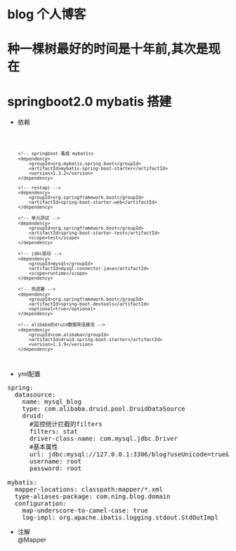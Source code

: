 # blog 个人博客
# 种一棵树最好的时间是十年前,其次是现在
# springboot2.0 mybatis 搭建
- 依赖
<code>

        <!-- springboot 集成 mybatis>
        <dependency>
            <groupId>org.mybatis.spring.boot</groupId>
            <artifactId>mybatis-spring-boot-starter</artifactId>
            <version>1.3.2</version>
        </dependency>
        
        <!-- restapi -->
        <dependency>
            <groupId>org.springframework.boot</groupId>
            <artifactId>spring-boot-starter-web</artifactId>
        </dependency>
        
        <!-- 单元测试 -->
        <dependency>
            <groupId>org.springframework.boot</groupId>
            <artifactId>spring-boot-starter-test</artifactId>
            <scope>test</scope>
        </dependency>
        
        <!-- jdbc驱动 -->
        <dependency>
            <groupId>mysql</groupId>
            <artifactId>mysql-connector-java</artifactId>
            <scope>runtime</scope>
        </dependency>
        
        <!-- 热部署 -->
        <dependency>
            <groupId>org.springframework.boot</groupId>
            <artifactId>spring-boot-devtools</artifactId>
            <optional>true</optional>
        </dependency>

        <!-- alibaba的druid数据库连接池 -->
        <dependency>
            <groupId>com.alibaba</groupId>
            <artifactId>druid-spring-boot-starter</artifactId>
            <version>1.1.9</version>
        </dependency>
        
</code>

- yml配置
<pre>spring:
  datasource:
    name: mysql_blog
    type: com.alibaba.druid.pool.DruidDataSource
    druid:
      #监控统计拦截的filters
      filters: stat
      driver-class-name: com.mysql.jdbc.Driver
      #基本属性
      url: jdbc:mysql://127.0.0.1:3306/blog?useUnicode=true&characterEncoding=UTF-8&allowMultiQueries=true
      username: root
      password: root

mybatis:
  mapper-locations: classpath:mapper/*.xml
  type-aliases-package: com.ning.blog.domain
  configuration:
    map-underscore-to-camel-case: true
    log-impl: org.apache.ibatis.logging.stdout.StdOutImpl</pre>
- 注解<br>
@Mapper